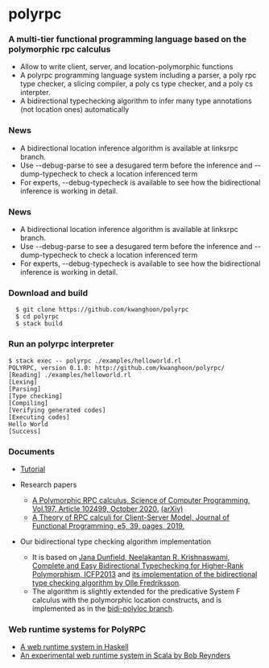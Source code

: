 # polyrpc

### A multi-tier functional programming language based on the polymorphic rpc calculus
 - Allow to write client, server, and location-polymorphic functions
 - A polyrpc programming language system including a parser, a poly rpc type checker, a slicing compiler, a poly cs type checker, and a poly cs interpter.
 - A bidirectional typechecking algorithm to infer many type annotations (not location ones) automatically

### News
 - A bidirectional location inference algorithm is available at linksrpc branch.
 - Use --debug-parse to see a desugared term before the inference and --dump-typecheck to check a location inferenced term
 - For experts, --debug-typecheck is available to see how the bidirectional inference is working in detail. 
 
### News
 - A bidirectional location inference algorithm is available at linksrpc branch.
 - Use --debug-parse to see a desugared term before the inference and --dump-typecheck to check a location inferenced term
 - For experts, --debug-typecheck is available to see how the bidirectional inference is working in detail. 
 
### Download and build
~~~
  $ git clone https://github.com/kwanghoon/polyrpc
  $ cd polyrpc
  $ stack build
~~~ 

### Run an polyrpc interpreter
~~~
$ stack exec -- polyrpc ./examples/helloworld.rl
POLYRPC, version 0.1.0: http://github.com/kwanghoon/polyrpc/
[Reading] ./examples/helloworld.rl
[Lexing]
[Parsing]
[Type checking]
[Compiling]
[Verifying generated codes]
[Executing codes]
Hello World
[Success]
~~~

### Documents
 - [Tutorial](TUTORIAL.md)
 - Research papers
   - [A Polymorphic RPC calculus, Science of Computer Programming, Vol.197, Article 102499, October 2020.](https://www.sciencedirect.com/science/article/pii/S0167642320301088) [(arXiv)](https://arxiv.org/abs/1910.10988)
   - [A Theory of RPC calculi for Client-Server Model, Journal of Functional Programming, e5, 39, pages, 2019.](https://www.cambridge.org/core/journals/journal-of-functional-programming/article/theory-of-rpc-calculi-for-clientserver-model/15DC9096F78E604ABD5F34A96F277EFE/share/48741a4dab3b936b9b47356fa95d481562050484)
   
 - Our bidirectional type checking algorithm implementation
   - It is based on [Jana Dunfield, Neelakantan R. Krishnaswami, Complete and Easy Bidirectional Typechecking for Higher-Rank Polymorphism, ICFP2013](https://arxiv.org/abs/1306.6032)
     and [its implementation of the bidirectional type checking algorithm by Olle Fredriksson](https://semantic-domain.blogspot.com/2013/04/thanks-to-olle-fredriksson.html).
   - The algorithm is slightly extended for the predicative System F calculus with the polymorphic location constructs, and is implemented as in the [bidi-polyloc branch](https://github.com/kwanghoon/bidi/tree/polyloc).

 
### Web runtime systems for PolyRPC
 - [A web runtime system in Haskell](https://github.com/kwanghoon/todomvc)
 - [An experimental web runtime system in Scala by Bob Reynders](https://github.com/tzbob/rrpc)


